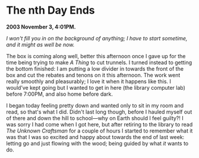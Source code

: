 The nth Day Ends
================

**2003 November 3, 4:01PM.**

*I won't fill you in on the background of anything; I have to start sometime, and it might as well be now.*

The box is coming along well, better this afternoon once I gave up for the time being trying to make *A Thing* to cut trunnels.
I turned instead to getting the bottom finished: I am putting a low divider in towards the front of the box and cut the rebates and tenons on it this afternoon. The work went really smoothly and pleasurably; I love it when it happens like this. I would&#8217;ve kept going but I wanted to get in here (the library computer lab) before 7:00PM, and also home before dark.

I began today feeling pretty down and wanted only to sit in my room and read, so that's what I did.
Didn't last long though, before I hauled myself out of there and down the hill to school—why on Earth should I feel guilty?! I was sorry I had come when I got here, but after retiring to the library to read _The Unknown Craftsman_ for a couple of hours I started to remember what it was that I was so excited and happy about towards the end of last week: letting go and just flowing with the wood; being guided by what _it_ wants to do.
